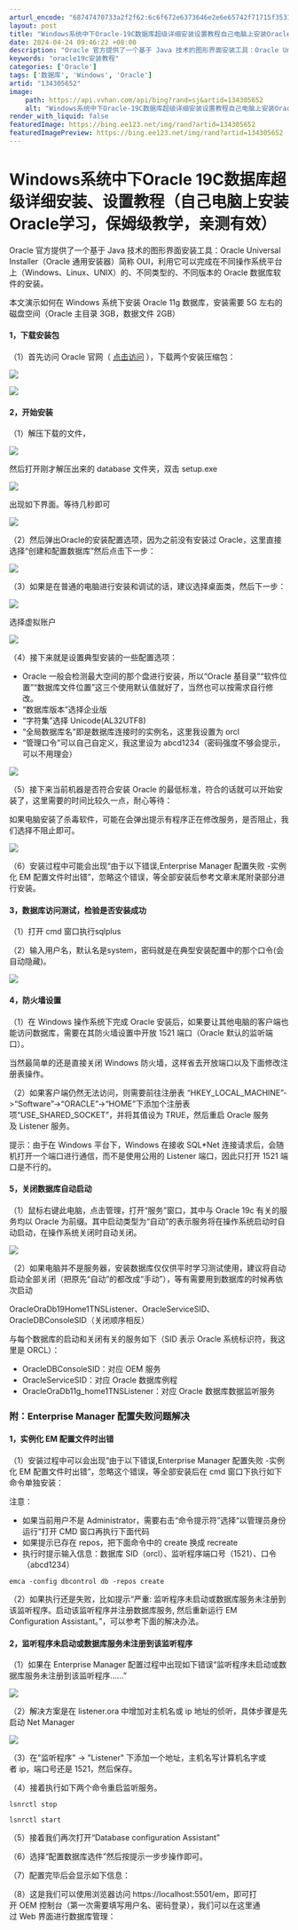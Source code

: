 ```yaml
---
arturl_encode: "68747470733a2f2f62:6c6f672e6373646e2e6e65742f71715f35313633303136362f:61727469636c652f64657461696c732f313334333035363532"
layout: post
title: "Windows系统中下Oracle-19C数据库超级详细安装设置教程自己电脑上安装Oracle学习,保姆级教学,亲测有效"
date: 2024-04-24 09:46:22 +08:00
description: "Oracle 官方提供了一个基于 Java 技术的图形界面安装工具：Oracle Universal"
keywords: "oracle19c安装教程"
categories: ['Oracle']
tags: ['数据库', 'Windows', 'Oracle']
artid: "134305652"
image:
    path: https://api.vvhan.com/api/bing?rand=sj&artid=134305652
    alt: "Windows系统中下Oracle-19C数据库超级详细安装设置教程自己电脑上安装Oracle学习,保姆级教学,亲测有效"
render_with_liquid: false
featuredImage: https://bing.ee123.net/img/rand?artid=134305652
featuredImagePreview: https://bing.ee123.net/img/rand?artid=134305652
---
```


# Windows系统中下Oracle 19C数据库超级详细安装、设置教程（自己电脑上安装Oracle学习，保姆级教学，亲测有效）

Oracle 官方提供了一个基于 Java 技术的图形界面安装工具：Oracle Universal Installer（Oracle 通用安装器）简称 OUI，利用它可以完成在不同操作系统平台上（Windows、Linux、UNIX）的、不同类型的、不同版本的 Oracle 数据库软件的安装。

本文演示如何在 Windows 系统下安装 Oracle 11g 数据库，安装需要 5G 左右的磁盘空间（Oracle 主目录 3GB，数据文件 2GB）

#### 1，下载安装包

（1）首先访问 Oracle 官网（
[点击访问](https://www.oracle.com/database/technologies/oracle-database-software-downloads.html "点击访问")
），下载两个安装压缩包：

![](https://i-blog.csdnimg.cn/blog_migrate/bea97b136be1a331e5acdb5499ec6e88.png)

![](https://i-blog.csdnimg.cn/blog_migrate/ef34fddf19934edf8d58af59895a282d.png)

#### 2，开始安装

（1）解压下载的文件，

![](https://i-blog.csdnimg.cn/blog_migrate/5cbd1152e67e25cbb2c7cd943cc54c8a.png)

然后打开刚才解压出来的 database 文件夹，双击 setup.exe

![](https://i-blog.csdnimg.cn/blog_migrate/fd9a987e4e1925125ffdbaa53b7a6c64.png)

出现如下界面。等待几秒即可

![](https://i-blog.csdnimg.cn/blog_migrate/0b64505eb819c314076d2a820097ea1a.png)

（2）然后弹出Oracle的安装配置选项，因为之前没有安装过 Oracle，这里直接选择“创建和配置数据库”然后点击下一步：

![](https://i-blog.csdnimg.cn/blog_migrate/be4f82af51f20a42d1f26c5b2182aeef.png)

（3）如果是在普通的电脑进行安装和调试的话，建议选择桌面类，然后下一步：

![](https://i-blog.csdnimg.cn/blog_migrate/964b81d2dd664d8d3de2fe8c9f43e666.png)

选择虚拟账户

![](https://i-blog.csdnimg.cn/blog_migrate/fe08e264c2cbbd33334ea732ba431b7c.png)

（4）接下来就是设置典型安装的一些配置选项：

* Oracle 一般会检测最大空间的那个盘进行安装，所以“Oracle 基目录”“软件位置”“数据库文件位置”这三个使用默认值就好了，当然也可以按需求自行修改。
* “数据库版本”选择企业版
* “字符集”选择 Unicode(AL32UTF8)
* “全局数据库名”即是数据库连接时的实例名，这里我设置为 orcl
* “管理口令”可以自己自定义，我这里设为 abcd1234（密码强度不够会提示，可以不用理会）

![](https://i-blog.csdnimg.cn/blog_migrate/f8ffb4a5774833d11b3da51e62f80ba6.png)

（5）接下来当前机器是否符合安装 Oracle 的最低标准，符合的话就可以开始安装了，这里需要的时间比较久一点，耐心等待：

如果电脑安装了杀毒软件，可能在会弹出提示有程序正在修改服务，是否阻止，我们选择不阻止即可。

![](https://i-blog.csdnimg.cn/blog_migrate/e107ba0f4c2738a261978d8f3cf1f777.png)

（6）安装过程中可能会出现“由于以下错误,Enterprise Manager 配置失败 -实例化 EM 配置文件时出错”，忽略这个错误，等全部安装后参考文章末尾附录部分进行安装。

#### 3，数据库访问测试，检验是否安装成功

（1）打开 cmd 窗口执行sqlplus
  
（2）输入用户名，默认名是system，密码就是在典型安装配置中的那个口令(会自动隐藏)。

![](https://i-blog.csdnimg.cn/blog_migrate/c794061c9dbc825be4e1edeb770020cc.png)

#### 4，防火墙设置

（1）在 Windows 操作系统下完成 Oracle 安装后，如果要让其他电脑的客户端也能访问数据库，需要在其防火墙设置中开放 1521 端口（Oracle 默认的监听端口）。

当然最简单的还是直接关闭 Windows 防火墙，这样省去开放端口以及下面修改注册表操作。

（2）如果客户端仍然无法访问，则需要前往注册表 “HKEY\_LOCAL\_MACHINE”->“Software”->“ORACLE”->“HOME”下添加个注册表项“USE\_SHARED\_SOCKET”，并将其值设为 TRUE，然后重启 Oracle 服务及 Listener 服务。

提示：由于在 Windows 平台下，Windows 在接收 SQL\*Net 连接请求后，会随机打开一个端口进行通信，而不是使用公用的 Listener 端口，因此只打开 1521 端口是不行的。

#### 5，关闭数据库自动启动

（1）鼠标右键此电脑，点击管理，打开“服务”窗口，其中与 Oracle 19c 有关的服务均以 Oracle 为前缀。其中启动类型为“自动”的表示服务将在操作系统启动时自动启动，在操作系统关闭时自动关闭。

![](https://i-blog.csdnimg.cn/blog_migrate/b1c7c6cd473adc73807c547eaac9b247.png)

（2）如果电脑并不是服务器，安装数据库仅仅供平时学习测试使用，建议将自动启动全部关闭（把原先“自动”的都改成“手动”），等有需要用到数据库的时候再依次启动

OracleOraDb19Home1TNSListener、OracleServiceSID、OracleDBConsoleSID（关闭顺序相反）

与每个数据库的启动和关闭有关的服务如下（SID 表示 Oracle 系统标识符，我这里是 ORCL）：

* OracleDBConsoleSID：对应 OEM 服务
* OracleServiceSID：对应 Oracle 数据库例程
* OracleOraDb11g\_home1TNSListener：对应 Oracle 数据库数据监听服务

### 附：Enterprise Manager 配置失败问题解决

#### 1，实例化 EM 配置文件时出错

（1）安装过程中可以会出现“由于以下错误,Enterprise Manager 配置失败 -实例化 EM 配置文件时出错”，忽略这个错误，等全部安装后在 cmd 窗口下执行如下命令单独安装：

注意：

* 如果当前用户不是 Administrator，需要右击“命令提示符”选择“以管理员身份运行”打开 CMD 窗口再执行下面代码
* 如果提示已存在 repos，把下面命令中的 create 换成 recreate
* 执行时提示输入信息：数据库 SID（orcl）、监听程序端口号（1521）、口令（abcd1234）

```
emca -config dbcontrol db -repos create
```

（2）如果执行还是失败，比如提示“严重: 监听程序未启动或数据库服务未注册到该监听程序。启动该监听程序并注册数据库服务, 然后重新运行 EM Configuration Assistant。”，可以参考下面的解决办法。

#### 2，监听程序未启动或数据库服务未注册到该监听程序

（1）如果在 Enterprise Manager 配置过程中出现如下错误“监听程序未启动或数据库服务未注册到该监听程序......”

![](https://i-blog.csdnimg.cn/blog_migrate/376e24add10bbd8155e92813d8239599.png)

（2）解决方案是在 listener.ora 中增加对主机名或 ip 地址的侦听，具体步骤是先启动 Net Manager

![](https://i-blog.csdnimg.cn/blog_migrate/be24297c44d9262d6b869347738a8b58.png)

（3）在"监听程序" -> "Listener" 下添加一个地址，主机名写计算机名字或者 ip，端口号还是 1521，然后保存。

（4）接着执行如下两个命令重启监听服务。

```
lsnrctl stop

lsnrctl start
```

（5）接着我们再次打开“Database configuration Assistant”

（6）选择“配置数据库选件”然后按提示一步步操作即可。

（7）配置完毕后会显示如下信息：

（8）这是我们可以使用浏览器访问 https://localhost:5501/em，即可打开 OEM 控制台（第一次需要填写用户名、密码登录），我们可以在这里通过 Web 界面进行数据库管理：

[​](https://www.hangge.com/blog/cache/detail_2817.html# "​")